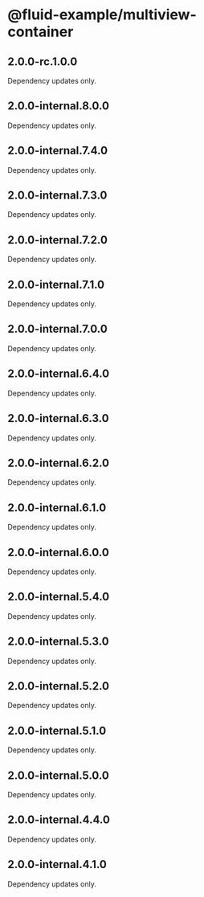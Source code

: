 # @fluid-example/multiview-container

## 2.0.0-rc.1.0.0

Dependency updates only.

## 2.0.0-internal.8.0.0

Dependency updates only.

## 2.0.0-internal.7.4.0

Dependency updates only.

## 2.0.0-internal.7.3.0

Dependency updates only.

## 2.0.0-internal.7.2.0

Dependency updates only.

## 2.0.0-internal.7.1.0

Dependency updates only.

## 2.0.0-internal.7.0.0

Dependency updates only.

## 2.0.0-internal.6.4.0

Dependency updates only.

## 2.0.0-internal.6.3.0

Dependency updates only.

## 2.0.0-internal.6.2.0

Dependency updates only.

## 2.0.0-internal.6.1.0

Dependency updates only.

## 2.0.0-internal.6.0.0

Dependency updates only.

## 2.0.0-internal.5.4.0

Dependency updates only.

## 2.0.0-internal.5.3.0

Dependency updates only.

## 2.0.0-internal.5.2.0

Dependency updates only.

## 2.0.0-internal.5.1.0

Dependency updates only.

## 2.0.0-internal.5.0.0

Dependency updates only.

## 2.0.0-internal.4.4.0

Dependency updates only.

## 2.0.0-internal.4.1.0

Dependency updates only.
